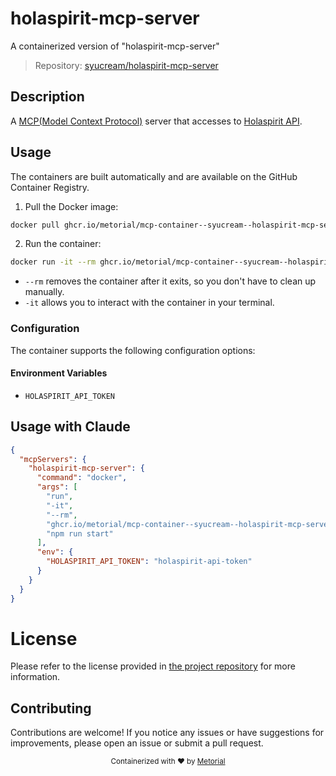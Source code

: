 
# holaspirit-mcp-server

A containerized version of "holaspirit-mcp-server"

> Repository: [syucream/holaspirit-mcp-server](https://github.com/syucream/holaspirit-mcp-server)

## Description

A [MCP(Model Context Protocol)](https://www.anthropic.com/news/model-context-protocol) server that accesses to [Holaspirit API](https://www.holaspirit.com/).


## Usage

The containers are built automatically and are available on the GitHub Container Registry.

1. Pull the Docker image:

```bash
docker pull ghcr.io/metorial/mcp-container--syucream--holaspirit-mcp-server--holaspirit-mcp-server
```

2. Run the container:

```bash
docker run -it --rm ghcr.io/metorial/mcp-container--syucream--holaspirit-mcp-server--holaspirit-mcp-server 
```

- `--rm` removes the container after it exits, so you don't have to clean up manually.
- `-it` allows you to interact with the container in your terminal.


### Configuration

The container supports the following configuration options:




#### Environment Variables

- `HOLASPIRIT_API_TOKEN`




## Usage with Claude

```json
{
  "mcpServers": {
    "holaspirit-mcp-server": {
      "command": "docker",
      "args": [
        "run",
        "-it",
        "--rm",
        "ghcr.io/metorial/mcp-container--syucream--holaspirit-mcp-server--holaspirit-mcp-server",
        "npm run start"
      ],
      "env": {
        "HOLASPIRIT_API_TOKEN": "holaspirit-api-token"
      }
    }
  }
}
```

# License

Please refer to the license provided in [the project repository](https://github.com/syucream/holaspirit-mcp-server) for more information.

## Contributing

Contributions are welcome! If you notice any issues or have suggestions for improvements, please open an issue or submit a pull request.

<div align="center">
  <sub>Containerized with ❤️ by <a href="https://metorial.com">Metorial</a></sub>
</div>
  